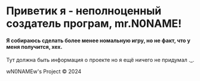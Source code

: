 
<html> 
 <head> 
  <h1>Приветик я - неполноценный создатель програм, mr.N0NAME!</h1>
 </head> 
 <body> 
  <h4>Я собираюсь сделать более менее номальную игру, но не факт, что у меня получится, хех.</h4>
  <p>Тут должна быть информация о проекте но я ещё ничего не придумал ._.</p>
  <footer> 
   <div class="container"> 
   <p>wN0NAMEw's Project &copy; 2024</p> 
  </footer> 
 </body> 
</html> 
